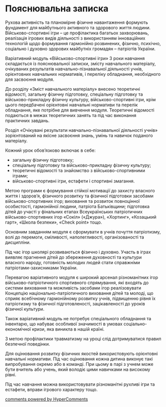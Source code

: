 <div id="hypercomments_widget" class="js-hypercomments-widget invisible"></div>

Пояснювальна записка
=============================

Рухова активність та планомірне фізичне навантаження формують фундамент для майбутнього активного та здорового життя людини. Військово-спортивні ігри – це профілактика багатьох захворювань, реалізація ігрових видів діяльності з використанням інноваційних технологій щодо формування гармонійно розвинених, фізично, психічно, соціально і духовно здорових майбутніх громадян – патріотів України.

Варіативний модуль «Військово-спортивні ігри» 3 роки навчання складається із пояснювальної записки, змісту навчального матеріалу, очікуваних результатів навчально-пізнавальної діяльності учнів, орієнтовних навчальних нормативів, і переліку обладнання, необхідного для засвоєння модуля. 

До розділу «Зміст навчального матеріалу» внесено теоретичні відомості, загальну фізичну підготовку, спеціальну підготовку та військово-прикладну фізичну культуру, військово-спортивні ігри, крім цього передбачені орієнтовні навчальні нормативи та перелік обладнання, яке потрібне для вивчення модуля. Теоретичні відомості подаються в межах теоретичних занять та під час виконання практичних завдань.

Розділ «Очікувані результати навчально-пізнавальної діяльності учнів» зорієнтований на якісне засвоєння знань, умінь та навичок поданого матеріалу. 

Кожний урок обов’язково включає в себе:
- загальну фізичну підготовку;
- спеціальну підготовку та військово-прикладну фізичну культуру;
- теоретичні відомості та знайомство з військово-спортивними іграми;
- військово-спортивні ігри, естафети і спортивні змагання.

Метою програми є формування стійкої мотивації до захисту власного життя і здоров’я, фізичного розвитку та фізичної підготовки засобами військово-спортивних ігор; виховання та розвиток повноцінної особистості, гармонійної людини, патріота Батьківщини; підготовка дітей до участі у фінальних етапах Всеукраїнських патріотичних військово-спортивних ігор «Сокіл» («Джура»), «Хортинг», «Козацький гарт», «Школа безпеки», «Сheck point» тощо.

Основним завданням модуля є сформувати в учнів почуття патріотизму, волі до перемоги, сміливості, наполегливості, організованості та дисципліни.

Під час ігор школярі розвиваються фізично і духовно. Участь в іграх виявляє прагнення дітей до збереження духовності та культури власного народу, готовність молодих людей стати справжніми патріотами-захисниками України.

Перевагою варіативного модуля є широкий арсенал різноманітних ігор військово-патріотичного спортивного спрямування, які входять до системи виховання та можливість засобами ігор реалізовувати Концепцію національно-патріотичного виховання дітей та молоді, що сприяє всебічному гармонійному розвитку учнів, підвищенню рівня їх патріотизму та фізичної підготовленості, зацікавленості до уроків фізичної культури.

Також варіативний модуль не потребує спеціального обладнання та інвентарю, що набуває особливої значимості в умовах соціально-економічної кризи, яка виникла в нашій країні.

З метою профілактики травматизму на уроці слід дотримуватися правил безпечної поведінки.

Для оцінювання розвитку фізичних якостей використовують орієнтовні навчальні нормативи. Під час оцінювання кожна дитина виконує такі випробування окремо або в команді. При цьому в парі з учнем може бути вчитель або учень, який володіє цими навичками на високому рівні.

Під час навчання можна використовувати різноманітні рухливі ігри та естафети, вправи ігрового характеру тощо.


<div class="js-hypercomments-container">
    <a href="http://hypercomments.com" class="hc-link" title="comments widget">comments powered by HyperComments</a>
</div>